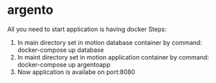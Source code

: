 # argento
All you need to start application is having docker
Steps:
1. In main directory set in motion database container by command: docker-compose up database
2. In maint directory set in motion application container by command: docker-compose up argentoapp
3. Now application is availabe on port:8080
